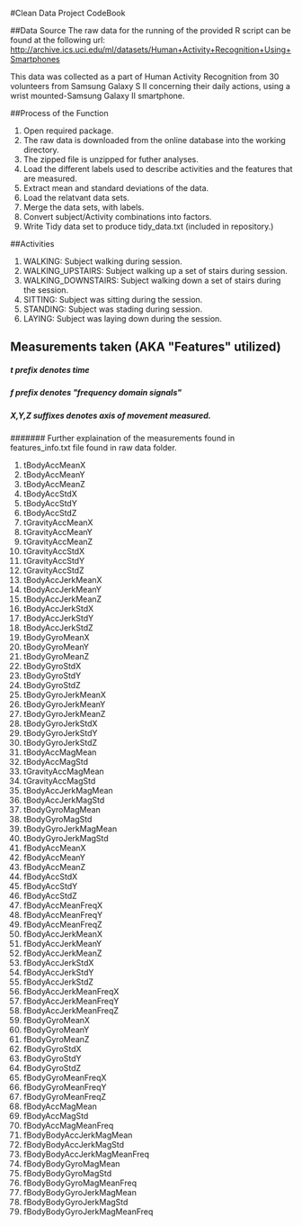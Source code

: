 #Clean Data Project CodeBook

##Data Source
The raw data for the running of the provided R script can be found at the following url: http://archive.ics.uci.edu/ml/datasets/Human+Activity+Recognition+Using+Smartphones

This data was collected as a part of Human Activity Recognition from 30 volunteers from Samsung Galaxy S II concerning their daily actions, using a wrist mounted-Samsung Galaxy II smartphone.

##Process of the Function

1. Open required package.
2. The raw data is downloaded from the online database into the working directory.
3. The zipped file is unzipped for futher analyses.
4. Load the different labels used to describe activities and the features that are measured.
5. Extract mean and standard deviations of the data.
6. Load the relatvant data sets.
7. Merge the data sets, with labels.
8. Convert subject/Activity combinations into factors.
9. Write Tidy data set to produce tidy_data.txt (included in repository.)

##Activities
1. WALKING: Subject walking during session.
2. WALKING_UPSTAIRS: Subject walking up a set of stairs during session.
3. WALKING_DOWNSTAIRS: Subject walking down a set of stairs during the session.
4. SITTING: Subject was sitting during the session.
5. STANDING: Subject was stading during session.
6. LAYING: Subject was laying down during the session.

## Measurements taken (AKA "Features" utilized)
##### t prefix denotes time
##### f prefix denotes "frequency domain signals"
##### X,Y,Z suffixes denotes axis of movement measured. 
####### Further explaination of the measurements found in features_info.txt file found in raw data folder.


1. tBodyAccMeanX
2. tBodyAccMeanY
3. tBodyAccMeanZ
4. tBodyAccStdX
5. tBodyAccStdY
6. tBodyAccStdZ
7. tGravityAccMeanX
8. tGravityAccMeanY
9. tGravityAccMeanZ
10. tGravityAccStdX
11. tGravityAccStdY
12. tGravityAccStdZ
13. tBodyAccJerkMeanX
14. tBodyAccJerkMeanY
15. tBodyAccJerkMeanZ
16. tBodyAccJerkStdX
17. tBodyAccJerkStdY
18. tBodyAccJerkStdZ
19. tBodyGyroMeanX
20. tBodyGyroMeanY
21. tBodyGyroMeanZ
22. tBodyGyroStdX
23. tBodyGyroStdY
24. tBodyGyroStdZ
25. tBodyGyroJerkMeanX
26. tBodyGyroJerkMeanY
27. tBodyGyroJerkMeanZ
28. tBodyGyroJerkStdX
29. tBodyGyroJerkStdY
30. tBodyGyroJerkStdZ
31. tBodyAccMagMean
32. tBodyAccMagStd
33. tGravityAccMagMean
34. tGravityAccMagStd
35. tBodyAccJerkMagMean
36. tBodyAccJerkMagStd
37. tBodyGyroMagMean
38. tBodyGyroMagStd
39. tBodyGyroJerkMagMean
40. tBodyGyroJerkMagStd
41. fBodyAccMeanX
42. fBodyAccMeanY
43. fBodyAccMeanZ
44. fBodyAccStdX
45. fBodyAccStdY
46. fBodyAccStdZ
47. fBodyAccMeanFreqX
48. fBodyAccMeanFreqY
49. fBodyAccMeanFreqZ
50. fBodyAccJerkMeanX
51. fBodyAccJerkMeanY
52. fBodyAccJerkMeanZ
53. fBodyAccJerkStdX
54. fBodyAccJerkStdY
55. fBodyAccJerkStdZ
56. fBodyAccJerkMeanFreqX
57. fBodyAccJerkMeanFreqY
58. fBodyAccJerkMeanFreqZ
59. fBodyGyroMeanX
60. fBodyGyroMeanY
61. fBodyGyroMeanZ
62. fBodyGyroStdX
63. fBodyGyroStdY
64. fBodyGyroStdZ
65. fBodyGyroMeanFreqX
66. fBodyGyroMeanFreqY
67. fBodyGyroMeanFreqZ
68. fBodyAccMagMean
69. fBodyAccMagStd
70. fBodyAccMagMeanFreq
71. fBodyBodyAccJerkMagMean
72. fBodyBodyAccJerkMagStd
73. fBodyBodyAccJerkMagMeanFreq
74. fBodyBodyGyroMagMean
75. fBodyBodyGyroMagStd
76. fBodyBodyGyroMagMeanFreq
77. fBodyBodyGyroJerkMagMean
78. fBodyBodyGyroJerkMagStd
79. fBodyBodyGyroJerkMagMeanFreq
